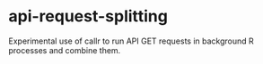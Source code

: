 # api-request-splitting
Experimental use of callr to run API GET requests in background R processes and combine them.

